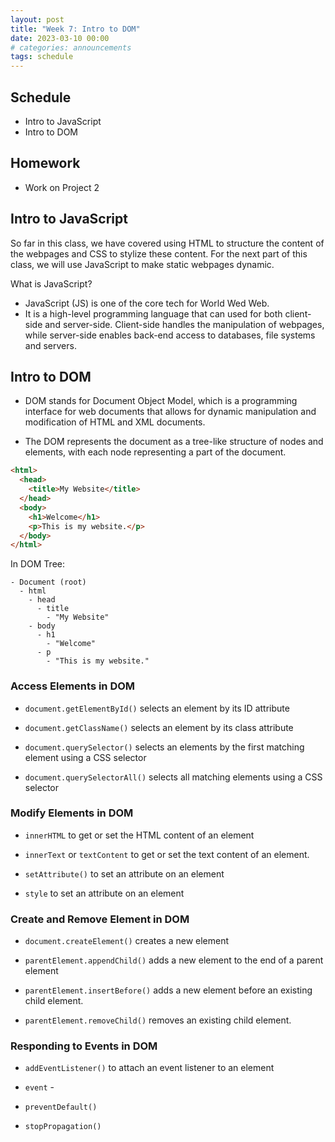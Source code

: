 ```yaml
---
layout: post
title: "Week 7: Intro to DOM"
date: 2023-03-10 00:00
# categories: announcements
tags: schedule
---
```


## Schedule
- Intro to JavaScript
- Intro to DOM


## Homework
- Work on Project 2


## Intro to JavaScript

So far in this class, we have covered using HTML to structure the content of the webpages and CSS to stylize these content. For the next part of this class, we will use JavaScript to make static webpages dynamic.

What is JavaScript?
- JavaScript (JS) is one of the core tech for World Wed Web. 
- It is a high-level programming language that can used for both client-side and server-side. Client-side handles the manipulation of webpages, while server-side enables back-end access to databases, file systems and servers.


## Intro to DOM

- DOM stands for Document Object Model, which is a programming interface for web documents that allows for dynamic manipulation and modification of HTML and XML documents.

- The DOM represents the document as a tree-like structure of nodes and elements, with each node representing a part of the document.

```html
<html>
  <head>
    <title>My Website</title>
  </head>
  <body>
    <h1>Welcome</h1>
    <p>This is my website.</p>
  </body>
</html>
```

In DOM Tree:
```
- Document (root)
  - html
    - head
      - title
        - "My Website"
    - body
      - h1
        - "Welcome"
      - p
        - "This is my website."
```

### Access Elements in DOM

- `document.getElementById()` selects an element by its ID attribute

- `document.getClassName()` selects an element by its class attribute

- `document.querySelector()` selects an elements by the first matching element using a CSS selector

- `document.querySelectorAll()` selects all matching elements using a CSS selector

### Modify Elements in DOM

- `innerHTML` to get or set the HTML content of an element

- `innerText` or `textContent` to get or set the text content of an element.

- `setAttribute()` to set an attribute on an element

- `style` to set an attribute on an element

### Create and Remove Element in DOM

- `document.createElement()` creates a new element

- `parentElement.appendChild()` adds a new element to the end of a parent element

- `parentElement.insertBefore()` adds a new element before an existing child element.

- `parentElement.removeChild()` removes an existing child element.

### Responding to Events in DOM

- `addEventListener()` to attach an event listener to an element

- `event` - 

- `preventDefault()`

- `stopPropagation()`


